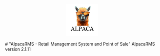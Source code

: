 <p align="center">
  <img src="icon.png" alt="Project Logo" width="21%">
</p>
# "AlpacaRMS - Retail Management System and Point of Sale"
AlpacaRMS version 2.1.11

